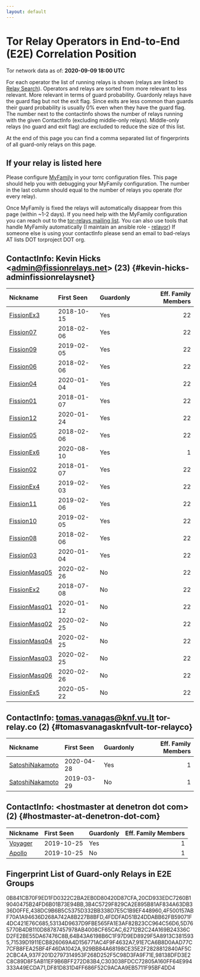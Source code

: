 ```yaml
---
layout: default
---
```



# Tor Relay Operators in End-to-End (E2E) Correlation Position

Tor network data as of: **2020-09-09 18:00 UTC**

For each operator the list of running relays is shown (relays are linked to [Relay Search](https://metrics.torproject.org/rs.html)).
Operators and relays are sorted from more relevant to less relevant. More relevant in terms of guard probability.
Guardonly relays have the guard flag but not the exit flag.
Since exits are less common than guards their guard probability is usually 0% even when they have the guard flag.
The number next to the contactinfo shows the number of relays running with the given ContactInfo (excluding middle-only relays).
Middle-only relays (no guard and exit flag) are excluded to reduce the size of this list.

At the end of this page you can find a comma separated list of fingerprints of all guard-only relays on this page.

## If your relay is listed here
Please configure [MyFamily](https://www.torproject.org/docs/tor-manual.html.en#MyFamily) in your torrc configuration files.
This page should help you with debugging your MyFamily configuration. The number in the last column should equal to the number of
relays you operate (for every relay).

Once MyFamily is fixed the relays will automatically disappear from this page (within ~1-2 days).
If you need help with the MyFamily configuration you can reach out to the
[tor-relays mailing list](https://lists.torproject.org/cgi-bin/mailman/listinfo/tor-relays).
You can also use tools that handle MyFamily automatically (I maintain an ansible role - 
[relayor](https://medium.com/@nusenu/deploying-tor-relays-with-ansible-6612593fa34d))
If someone else is using your contactInfo please send an email to bad-relays AT lists DOT torproject DOT org.


## ContactInfo: Kevin Hicks &lt;admin@fissionrelays.net&gt; (23) {#kevin-hicks-adminfissionrelaysnet}

| Nickname                                                                                                 | First Seen   | Guardonly   |   Eff. Family Members |
|:---------------------------------------------------------------------------------------------------------|:-------------|:------------|----------------------:|
| [FissionEx3](https://metrics.torproject.org/rs.html#details/4FDDFAD51B24DDABB62FB59071F4DC421E76C685)    | 2018-10-15   | Yes         |                    22 |
| [Fission07](https://metrics.torproject.org/rs.html#details/5D765770B4DB110D88787457978AB4008CF65CAC)     | 2018-02-06   | Yes         |                    22 |
| [Fission09](https://metrics.torproject.org/rs.html#details/98138DFD3E2C8C89D8F5AB11EF9B6BFF272D83B4)     | 2019-02-05   | Yes         |                    22 |
| [Fission06](https://metrics.torproject.org/rs.html#details/91E7CA6B8D0AAD77C7CFB8FEA25BF4F46DA1042A)     | 2018-02-06   | Yes         |                    22 |
| [Fission04](https://metrics.torproject.org/rs.html#details/0B841CB70F9ED1FD0322C2BA2EB0D80420D87CFA)     | 2020-01-04   | Yes         |                    22 |
| [Fission01](https://metrics.torproject.org/rs.html#details/62712B2C24A169B24336CD2FE2BE55DA67476C8B)     | 2018-01-07   | Yes         |                    22 |
| [Fission12](https://metrics.torproject.org/rs.html#details/C303038FDCC72805A160FF64E994333A49ECDA71)     | 2020-01-24   | Yes         |                    22 |
| [Fission05](https://metrics.torproject.org/rs.html#details/71539D1911ECB826069A4D156771AC4F9F4632A7)     | 2018-02-06   | Yes         |                    22 |
| [FissionEx6](https://metrics.torproject.org/rs.html#details/20CD933EDC7260B19040475B24FD6B01B73E94BB)    | 2020-08-10   | Yes         |                     1 |
| [Fission02](https://metrics.torproject.org/rs.html#details/937F201D2797314953F268D252F5C98D3FA9F71E)     | 2018-01-07   | Yes         |                    22 |
| [FissionEx4](https://metrics.torproject.org/rs.html#details/3B4C5729F829CA2E895B81AF834A63DB336D0FFE)    | 2019-02-03   | Yes         |                    22 |
| [Fission11](https://metrics.torproject.org/rs.html#details/929BB84A68198CE35E2F2828812840AF5C2CBC4A)     | 2019-02-06   | Yes         |                    22 |
| [Fission10](https://metrics.torproject.org/rs.html#details/438DC9B6B5C5375D332BB338D7E5C1B9EF448960)     | 2019-02-05   | Yes         |                    22 |
| [Fission08](https://metrics.torproject.org/rs.html#details/53134D9637D9FBE565FA1E3AF82B23CC964C56D6)     | 2018-02-06   | Yes         |                    22 |
| [Fission03](https://metrics.torproject.org/rs.html#details/4F500157ABF70A1A94636D268A742A8B227B8BFD)     | 2020-01-04   | Yes         |                    22 |
| [FissionMasq05](https://metrics.torproject.org/rs.html#details/41427448C41642832130C2C29AF1FEAC3B3EED35) | 2020-02-26   | No          |                    22 |
| [FissionEx2](https://metrics.torproject.org/rs.html#details/460E5B882770C19761BC5747541913DB2AD01E35)    | 2018-07-08   | No          |                    22 |
| [FissionMasq01](https://metrics.torproject.org/rs.html#details/4A411DD8EBBD539AA0090A305856B9C838F7F2D6) | 2020-01-12   | No          |                    22 |
| [FissionMasq02](https://metrics.torproject.org/rs.html#details/5FA7596FB2BA2C889337F8B82DD7127BBB240D4D) | 2020-02-25   | No          |                    22 |
| [FissionMasq04](https://metrics.torproject.org/rs.html#details/7533ABDA9027F40CF87FB6189AEBB1F43A132A0B) | 2020-02-25   | No          |                    22 |
| [FissionMasq03](https://metrics.torproject.org/rs.html#details/8628D2ACCA1C9BE596DED1DF9D0099BBDB1352B3) | 2020-02-25   | No          |                    22 |
| [FissionMasq06](https://metrics.torproject.org/rs.html#details/87357FCC2BF2C21F069714381BCA6C3E7EFCBD5D) | 2020-02-26   | No          |                    22 |
| [FissionEx5](https://metrics.torproject.org/rs.html#details/DE0421FBD771E6189205D353366874B1790185C7)    | 2020-05-22   | No          |                    22 |

## ContactInfo: tomas.vanagas@knf.vu.lt tor-relay.co (2) {#tomasvanagasknfvult-tor-relayco}

| Nickname                                                                                                   | First Seen   | Guardonly   |   Eff. Family Members |
|:-----------------------------------------------------------------------------------------------------------|:-------------|:------------|----------------------:|
| [SatoshiNakamoto](https://metrics.torproject.org/rs.html#details/64B43A6198B6C1F97D9ED8929F5A8913C3815935) | 2020-04-28   | Yes         |                     1 |
| [SatoshiNakamoto](https://metrics.torproject.org/rs.html#details/1939CC1B41298A49C0684878813DED5CD1A9EE98) | 2019-03-29   | No          |                     1 |

## ContactInfo: &lt;hostmaster at denetron dot com&gt; (2) {#hostmaster-at-denetron-dot-com}

| Nickname                                                                                           | First Seen   | Guardonly   |   Eff. Family Members |
|:---------------------------------------------------------------------------------------------------|:-------------|:------------|----------------------:|
| [Voyager](https://metrics.torproject.org/rs.html#details/DF81D831D4FF686F52C9ACAA9EB5711F95BF4DD4) | 2019-10-25   | Yes         |                     1 |
| [Apollo](https://metrics.torproject.org/rs.html#details/71840F45C2478347B872321066F9805D1A1B79FD)  | 2019-10-25   | No          |                     1 |


## Fingerprint List of Guard-only Relays in E2E Groups

0B841CB70F9ED1FD0322C2BA2EB0D80420D87CFA,20CD933EDC7260B19040475B24FD6B01B73E94BB,3B4C5729F829CA2E895B81AF834A63DB336D0FFE,438DC9B6B5C5375D332BB338D7E5C1B9EF448960,4F500157ABF70A1A94636D268A742A8B227B8BFD,4FDDFAD51B24DDABB62FB59071F4DC421E76C685,53134D9637D9FBE565FA1E3AF82B23CC964C56D6,5D765770B4DB110D88787457978AB4008CF65CAC,62712B2C24A169B24336CD2FE2BE55DA67476C8B,64B43A6198B6C1F97D9ED8929F5A8913C3815935,71539D1911ECB826069A4D156771AC4F9F4632A7,91E7CA6B8D0AAD77C7CFB8FEA25BF4F46DA1042A,929BB84A68198CE35E2F2828812840AF5C2CBC4A,937F201D2797314953F268D252F5C98D3FA9F71E,98138DFD3E2C8C89D8F5AB11EF9B6BFF272D83B4,C303038FDCC72805A160FF64E994333A49ECDA71,DF81D831D4FF686F52C9ACAA9EB5711F95BF4DD4
